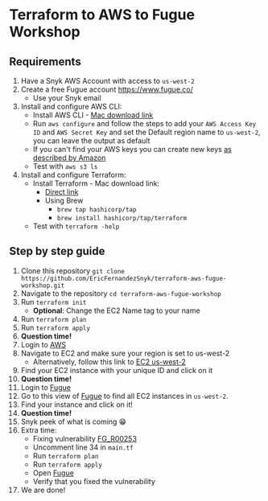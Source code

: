 # Terraform to AWS to Fugue Workshop

## Requirements

1. Have a Snyk AWS Account with access to ```us-west-2```
2. Create a free Fugue account <https://www.fugue.co/>
    - Use your Snyk email
3. Install and configure AWS CLI:
    - Install AWS CLI - [Mac download link](https://awscli.amazonaws.com/AWSCLIV2.pkg)
    - Run ```aws configure``` and follow the steps to add your ```AWS Access Key ID``` and ```AWS Secret Key``` and set the Default region name to ```us-west-2```, you can leave the output as default
    - If you can't find your AWS keys you can create new keys [as described by Amazon](https://docs.aws.amazon.com/cli/latest/userguide/getting-started-prereqs.html)
    - Test with ```aws s3 ls```
4. Install and configure Terraform:
    - Install Terraform - Mac download link:
        - [Direct link](https://releases.hashicorp.com/terraform/1.2.3/terraform_1.2.3_darwin_amd64.zip)
        - Using Brew
            - ```brew tap hashicorp/tap```
            - ```brew install hashicorp/tap/terraform```
    - Test with ```terraform -help```

## Step by step guide

1. Clone this repository ```git clone https://github.com/EricFernandezSnyk/terraform-aws-fugue-workshop.git```
2. Navigate to the repository ```cd terraform-aws-fugue-workshop```
3. Run ```terraform init```
    - **Optional**: Change the EC2 Name tag to your name
4. Run ```terraform plan```
5. Run ```terraform apply```
6. **Question time!**
7. Login to [AWS](https://aws.amazon.com/console/)
8. Navigate to EC2 and make sure your region is set to us-west-2
    - Alternatively, follow this link to [EC2 us-west-2](https://us-west-2.console.aws.amazon.com/ec2/v2/home?region=us-west-2#Instances:instanceState=running)
9. Find your EC2 instance with your unique ID and click on it
10. **Question time!**
11. Login to [Fugue](https://www.fugue.co)
12. Go to this view of [Fugue](https://riskmanager.fugue.co/environments/ae93aed4-06b3-4268-943f-e047994b1beb/compliance/resources?query=%5B%22resource_types%3AAWS.EC2.Instance%22%2C%22regions%3Aus-west-2%22%5D) to find all EC2 instances in ```us-west-2```. 
13. Find your instance and click on it!
14. **Question time!**
15. Snyk peek of what is coming :grin:
16. Extra time:
    - Fixing vulnerability [FG_R00253](https://riskmanager.fugue.co/rules/rules/list?query=%5B%22id%3AFG_R00253%22%5D)
    - Uncomment line 34 in ```main.tf```
    - Run ```terraform plan```
    - Run ```terraform apply```
    - Open [Fugue](https://riskmanager.fugue.co/environments/ae93aed4-06b3-4268-943f-e047994b1beb/compliance/resources?query=%5B%22resource_types%3AAWS.EC2.Instance%22%2C%22regions%3Aus-west-2%22%5D)
    - Verify that you fixed the vulnerability
17. We are done!
